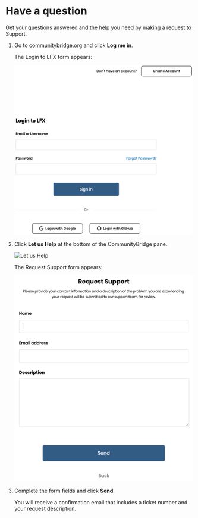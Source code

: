 # Have a question

Get your questions answered and the help you need by making a request to Support.

1. Go to [communitybridge.org](https://communitybridge.org/) and click **Log me in**.

   The Login to LFX form appears:

   ![Login to LFX](../.gitbook/assets/lfx-login-to-lfx%20%282%29.png)

2. Click **Let us Help** at the bottom of the CommunityBridge pane.

   ![Let us Help](https://github.com/communitybridge/communitybridge.github.io/tree/a1834cd6339a21224d08d857711bddacc72fbd73/Login/imgs/lfx-Let-us-help-link.png)

   The Request Support form appears:

   ![Request Support](../.gitbook/assets/lfx-request-support%20%281%29.png)

3. Complete the form fields and click **Send**.

   You will receive a confirmation email that includes a ticket number and your request description.

